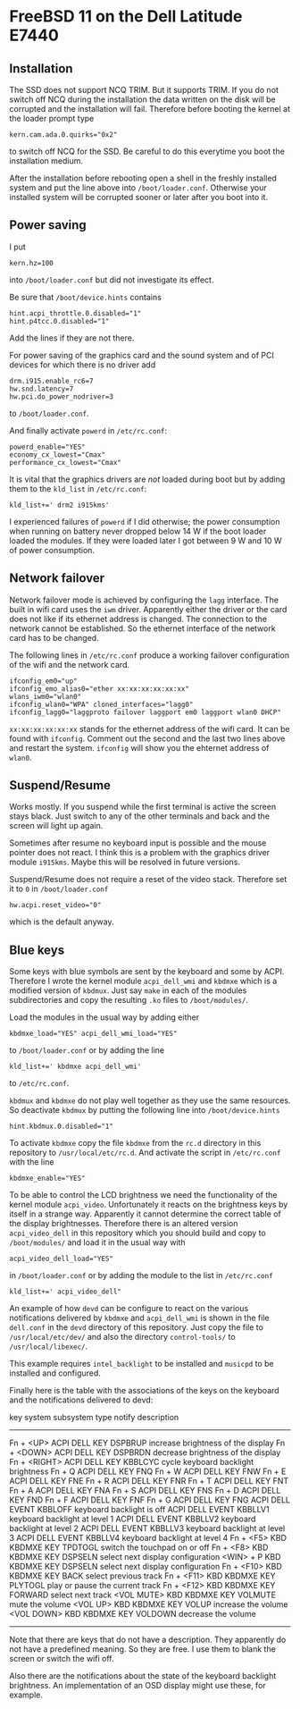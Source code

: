 # FreeBSD 11 on the Dell Latitude E7440

## Installation

The SSD does not support NCQ TRIM. But it supports TRIM. If you do
not switch off NCQ during the installation the data written on the
disk will be corrupted and the installation will fail. Therefore
before booting the kernel at the loader prompt type

	kern.cam.ada.0.quirks="0x2"

to switch off NCQ for the SSD. Be careful to do this everytime you
boot the installation medium.

After the installation before rebooting open a shell in the freshly
installed system and put the line above into `/boot/loader.conf`.
Otherwise your installed system will be corrupted sooner or later
after you boot into it.


## Power saving

I put

    kern.hz=100

into `/boot/loader.conf` but did not investigate its effect.

Be sure that `/boot/device.hints` contains

    hint.acpi_throttle.0.disabled="1"
    hint.p4tcc.0.disabled="1"

Add the lines if they are not there.

For power saving of the graphics card and the sound system and of
PCI devices for which there is no driver add

    drm.i915.enable_rc6=7
    hw.snd.latency=7
    hw.pci.do_power_nodriver=3

to `/boot/loader.conf`.

And finally activate `powerd` in `/etc/rc.conf`:

    powerd_enable="YES"
    economy_cx_lowest="Cmax"
    performance_cx_lowest="Cmax"

It is vital that the graphics drivers are *not* loaded during boot
but by adding them to the `kld_list` in `/etc/rc.conf`:

    kld_list+=' drm2 i915kms'

I experienced failures of `powerd` if I did otherwise; the power
consumption when running on battery never dropped below 14 W if the
boot loader loaded the modules. If they were loaded later I got
between 9 W and 10 W of power consumption.


## Network failover

Network failover mode is achieved by configuring the `lagg` interface.
The built in wifi card uses the `iwm` driver. Apparently either the
driver or the card does not like if its ethernet address is changed.
The connection to the network cannot be established. So the ethernet
interface of the network card has to be changed.

The following lines in `/etc/rc.conf` produce a working failover
configuration of the wifi and the network card.

    ifconfig_em0="up"
    ifconfig_emo_alias0="ether xx:xx:xx:xx:xx:xx"
    wlans_iwm0="wlan0"
    ifconfig_wlan0="WPA" cloned_interfaces="lagg0"
    ifconfig_lagg0="laggproto failover laggport em0 laggport wlan0 DHCP"

`xx:xx:xx:xx:xx:xx` stands for the ethernet address of the wifi
card.  It can be found with `ifconfig`. Comment out the second and
the last two lines above and restart the system. `ifconfig` will
show you the ehternet address of `wlan0`.


## Suspend/Resume

Works mostly. If you suspend while the first terminal is active the
screen stays black. Just switch to any of the other terminals and
back and the screen will light up again.

Sometimes after resume no keyboard input is possible and the mouse
pointer does not react. I think this is a problem with the graphics
driver module `i915kms`. Maybe this will be resolved in future
versions.

Suspend/Resume does not require a reset of the video stack. Therefore
set it to `0` in `/boot/loader.conf`

    hw.acpi.reset_video="0"

which is the default anyway.


## Blue keys

Some keys with blue symbols are sent by the keyboard and some by
ACPI.  Therefore I wrote the kernel module `acpi_dell_wmi` and
`kbdmxe` which is a modified version of `kbdmux`. Just say `make`
in each of the modules subdirectories and copy the resulting `.ko`
files to `/boot/modules/`.

Load the modules in the usual way by adding either

    kbdmxe_load="YES" acpi_dell_wmi_load="YES"

to `/boot/loader.conf` or by adding the line

    kld_list+=' kbdmxe acpi_dell_wmi'

to `/etc/rc.conf`.

`kbdmux` and `kbdmxe` do not play well together as they use the
same resources. So deactivate `kbdmux` by putting the following
line into `/boot/device.hints`

    hint.kbdmux.0.disabled="1"

To activate `kbdmxe` copy the file `kbdmxe` from the `rc.d` directory
in this repository to `/usr/local/etc/rc.d`. And activate the script
in `/etc/rc.conf` with the line

    kbdmxe_enable="YES"

To be able to control the LCD brightness we need the functionality
of the kernel module `acpi_video`. Unfortunately it reacts on the
brightness keys by itself in a strange way. Apparently it cannot
determine the correct table of the display brightnesses. Therefore
there is an altered version `acpi_video_dell` in this repository
which you should build and copy to `/boot/modules/` and load it in
the usual way with

    acpi_video_dell_load="YES"

in `/boot/loader.conf` or by adding the module to the list in
`/etc/rc.conf`

    kld_list+=' acpi_video_dell"

An example of how `devd` can be configure to react on the various
notifications delivered by `kbdmxe` and `acpi_dell_wmi` is shown
in the file `dell.conf` in the `devd` directory of this
repository. Just copy the file to `/usr/local/etc/dev/` and also
the directory `control-tools/` to `/usr/local/libexec/`.

This example requires `intel_backlight` to be installed and
`musicpd` to be installed and configured.

Finally here is the table with the associations of the keys on
the keyboard and the notifications delivered to devd:

key            system  subsystem  type   notify   description
-------------  ------  ---------  ----   -------  -----------------------------------
Fn + \<UP>     ACPI    DELL       KEY    DSPBRUP  increase brightness of the display
Fn + \<DOWN>   ACPI    DELL       KEY    DSPBRDN  decrease brightness of the display
Fn + \<RIGHT>  ACPI    DELL       KEY    KBBLCYC  cycle keyboard backlight brightness
Fn + Q         ACPI    DELL       KEY    FNQ
Fn + W         ACPI    DELL       KEY    FNW
Fn + E         ACPI    DELL       KEY    FNE
Fn + R         ACPI    DELL       KEY    FNR
Fn + T         ACPI    DELL       KEY    FNT
Fn + A         ACPI    DELL       KEY    FNA
Fn + S         ACPI    DELL       KEY    FNS
Fn + D         ACPI    DELL       KEY    FND
Fn + F         ACPI    DELL       KEY    FNF
Fn + G         ACPI    DELL       KEY    FNG
               ACPI    DELL       EVENT  KBBLOFF  keyboard backlight is off
               ACPI    DELL       EVENT  KBBLLV1  keyboard backlight at level 1
               ACPI    DELL       EVENT  KBBLLV2  keyboard backlight at level 2
               ACPI    DELL       EVENT  KBBLLV3  keyboard backlight at level 3
               ACPI    DELL       EVENT  KBBLLV4  keyboard backlight at level 4
Fn + \<F5>     KBD     KBDMXE     KEY    TPDTOGL  switch the touchpad on or off
Fn + \<F8>     KBD     KBDMXE     KEY    DSPSELN  select next display configuration
\<WIN> + P     KBD     KBDMXE     KEY    DSPSELN  select next display configuration
Fn + \<F10>    KBD     KBDMXE     KEY    BACK     select previous track
Fn + \<F11>    KBD     KBDMXE     KEY    PLYTOGL  play or pause the current track
Fn + \<F12>    KBD     KBDMXE     KEY    FORWARD  select next track
\<VOL MUTE>    KBD     KBDMXE     KEY    VOLMUTE  mute the volume
\<VOL UP>      KBD     KBDMXE     KEY    VOLUP    increase the volume
\<VOL DOWN>    KBD     KBDMXE     KEY    VOLDOWN  decrease the volume
-------------  ------  ---------  -----  -------  -----------------------------------

Note that there are keys that do not have a description. They
apparently do not have a predefined meaning. So they are free. I
use them to blank the screen or switch the wifi off.

Also there are the notifications about the state of the keyboard
backlight brightness. An implementation of an OSD display might
use these, for example.
